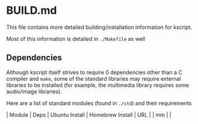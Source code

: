# BUILD.md

This file contains more detailed building/installation information for kscript.

Most of this information is detailed in `./Makefile` as well

## Dependencies

Although kscript itself strives to require 0 dependencies other than a C compiler and `make`, some of the standard libraries may require external libraries to be installed (for example, the multimedia library requires some audio/image libraries).

Here are a list of standard modules (found in `./std`) and their requirements

| Module | Deps | Ubuntu Install | Homebrew Install | URL |
| mm |  |





